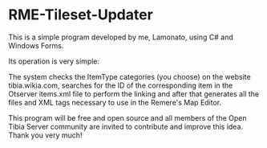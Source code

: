 # RME-Tileset-Updater
This is a simple program developed by me, Lamonato, using C# and Windows Forms.

Its operation is very simple:

The system checks the ItemType categories (you choose) on the website tibia.wikia.com, searches for the ID of the corresponding item in the Otserver items.xml file to perform the linking and after that generates all the files and XML tags necessary to use in the Remere's Map Editor.

This program will be free and open source and all members of the Open Tibia Server community are invited to contribute and improve this idea.
Thank you very much!

